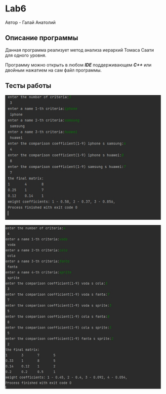 # Lab6
Автор - Галай Анатолий

## Описание программы
Данная программа реализует метод анализа иерархий Томаса Саати для одного уровня.

Программу можно открыть в любом ***IDE*** поддерживающем ***С++*** или двойным нажатием на сам файл программы.


## Тесты работы

![Alt-текст](https://github.com/NowStrongTea/Lab6/blob/main/obDzrMtCImM.jpg)

![Alt-текст](https://github.com/NowStrongTea/Lab6/blob/main/whkICYn8Mhw.jpg)


